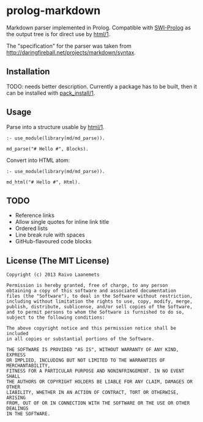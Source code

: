 # prolog-markdown

Markdown parser implemented in Prolog. Compatible with [SWI-Prolog](http://www.swi-prolog.org/) as the
output tree is for direct use by [html/1](http://www.swi-prolog.org/pldoc/doc_for?object=html/1).

The "specification" for the parser was taken from <http://daringfireball.net/projects/markdown/syntax>.

## Installation

TODO: needs better description. Currently a package has to be built, then it can be installed
with [pack_install/1](http://www.swi-prolog.org/pldoc/doc_for?object=pack_install/1).

## Usage

Parse into a structure usable by
[html/1](http://www.swi-prolog.org/pldoc/doc_for?object=html/1).

    :- use_module(library(md/md_parse)).

    md_parse("# Hello #", Blocks).

Convert into HTML atom:

    :- use_module(library(md/md_parse)).

    md_html("# Hello #", Html).

## TODO

* Reference links
* Allow single quotes for inline link title
* Ordered lists
* Line break rule with spaces
* GitHub-flavoured code blocks

## License (The MIT License)

    Copyright (c) 2013 Raivo Laanemets

    Permission is hereby granted, free of charge, to any person
    obtaining a copy of this software and associated documentation
    files (the "Software"), to deal in the Software without restriction,
    including without limitation the rights to use, copy, modify, merge,
    publish, distribute, sublicense, and/or sell copies of the Software,
    and to permit persons to whom the Software is furnished to do so,
    subject to the following conditions:

    The above copyright notice and this permission notice shall be included
    in all copies or substantial portions of the Software.

    THE SOFTWARE IS PROVIDED "AS IS", WITHOUT WARRANTY OF ANY KIND, EXPRESS
    OR IMPLIED, INCLUDING BUT NOT LIMITED TO THE WARRANTIES OF MERCHANTABILITY,
    FITNESS FOR A PARTICULAR PURPOSE AND NONINFRINGEMENT. IN NO EVENT SHALL
    THE AUTHORS OR COPYRIGHT HOLDERS BE LIABLE FOR ANY CLAIM, DAMAGES OR OTHER
    LIABILITY, WHETHER IN AN ACTION OF CONTRACT, TORT OR OTHERWISE, ARISING
    FROM, OUT OF OR IN CONNECTION WITH THE SOFTWARE OR THE USE OR OTHER DEALINGS
    IN THE SOFTWARE.